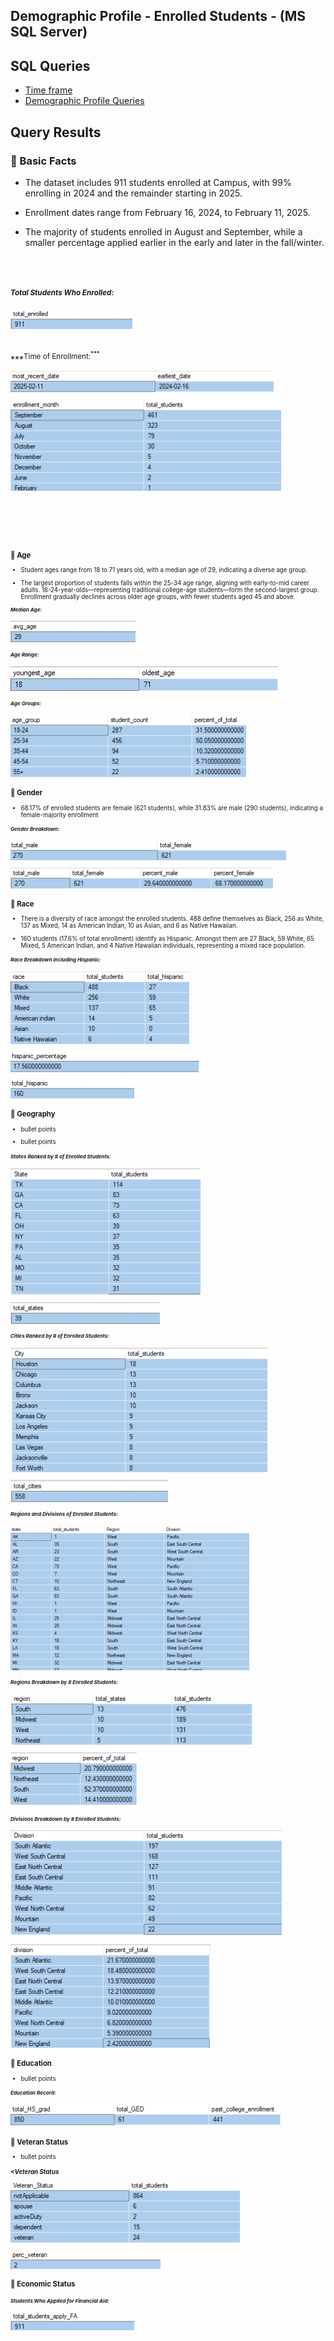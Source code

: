  

## Demographic Profile - Enrolled Students - (MS SQL Server)

## SQL Queries 

- [Time frame](/SQL/enrolled_analysis.sql)
- [Demographic Profile Queries](/SQL/enrolled_demo_profile.sql)


## Query Results  

### 🔸  Basic Facts  


- The dataset includes 911 students enrolled at Campus, with 99% enrolling in 2024 and the remainder starting in 2025.


- Enrollment dates range from February 16, 2024, to February 11, 2025.


- The majority of students enrolled in August and September, while a smaller percentage applied earlier in the early and later in the fall/winter.

<br>
<br>

 ***<sup>Total Students Who Enrolled:<sup>*** 

 ![Query Output](./images/enrolled_count.png)   

<br>
 ***<sup>Time of Enrollment:<sup>***

  ![Query Output](./images/en_dates_enroll.png)


  ![Query Output](./images/en_dates_month.png)

<br>
<br>
<br>
 



### 🔸  Age

- Student ages range from 18 to 71 years old, with a median age of 29, indicating a diverse age group.

- The largest proportion of students falls within the 25-34 age range, aligning with early-to-mid career adults. 18-24-year-olds—representing traditional college-age students—form the second-largest group. Enrollment gradually declines across older age groups, with fewer students aged 45 and above.

 


 ***<sup>Median Age:*** 
  
  ![Query Output](./images/age_avg.png)


 ***<sup>Age Range:<sup>*** 


  ![Query Output](./images/age_young_old.png)


 ***<sup>Age Groups:<sup>*** 

  ![Query Output](./images/en_age_group_count.png)



### 🔸  Gender 

- 68.17% of enrolled students are female (621 students), while 31.83% are male (290 students), indicating a female-majority enrollment


 ***<sup>Gender Breakdown:<sup>*** 

 ![Query Output](./images/en_gender.png) 

 ![Query Output](./images/en_gender_perc.png)
     
 
### 🔸  Race

- There is a diversity of race amongst the enrolled students. 488 define themselves as Black, 256 as White, 137 as Mixed, 14 as American Indian, 10 as Asian, and 6 as Native Hawaiian.

- 160 students (17.6% of total enrollment) identify as Hispanic. Amongst them are 27 Black, 59 White, 65 Mixed, 5 American Indian, and 4 Native Hawaiian individuals, representing a mixed race population.



 ***<sup>Race Breakdown including Hispanic:<sup>*** 

 ![Query Output](./images/en_race_hispanic.png)


 ![Query Output](./images/en_hisp_percent.png)



 ![Query Output](./images/en_hispanic.png)



### 🔸  Geography

- bullet points


- bullet points 


 ***<sup>States Ranked by # of Enrolled Students:<sup>*** 


 ![Query Output](./images/en_states_students.png)



 ![Query Output](./images/en_sum_states.png)





 ***<sup>Cities Ranked by # of Enrolled Students:<sup>*** 

 ![Query Output](./images/en_city_students.png)



 ![Query Output](./images/en_sum_cities.png)



 ***<sup>Regions and Divisions of Enrolled Students:<sup>*** 


 ![Query Output](./images/en_state_regions.png)




 ***<sup>Regions Breakdown by # Enrolled Students:<sup>*** 


 ![Query Output](./images/en_region_students.png)

 ![Query Output](./images/en_region_perc.png)


 ***<sup>Divisions Breakdown by # Enrolled Students:<sup>*** 

 ![Query Output](./images/en_division_stud.png)

 ![Query Output](./images/en_division_perc.png)



### 🔸  Education

- bullet points


 ***<sup>Education Record:<sup>*** 

 ![Query Output](./images/en_education_history.png)


### 🔸  Veteran Status 

- bullet points


 ***<Veteran Status<sup>*** 


 ![Query Output](./images/en_vet_status.png)

 ![Query Output](./images/en_perc_vet.png)


### 🔸  Economic Status


 ***<sup>Students Who Applied for Financial Aid:<sup>*** 

 ![Query Output](./images/en_total_fafsa.png)










